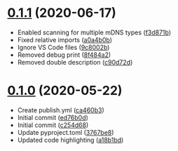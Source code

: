# [0.1.1](https://github.com/labthings/python-labthings-client/compare/v0.1.0...v0.1.1) (2020-06-17)


* Enabled scanning for multiple mDNS types ([f3d871b](https://github.com/labthings/python-labthings-client/commit/f3d871b))
* Fixed relative imports ([a0a4b0b](https://github.com/labthings/python-labthings-client/commit/a0a4b0b))
* Ignore VS Code files ([9c8002b](https://github.com/labthings/python-labthings-client/commit/9c8002b))
* Removed debug print ([8f484a2](https://github.com/labthings/python-labthings-client/commit/8f484a2))
* Removed double description ([c90d72d](https://github.com/labthings/python-labthings-client/commit/c90d72d))


# [0.1.0](https://github.com/labthings/python-labthings-client/compare/c254d68...v0.1.0) (2020-05-22)


* Create publish.yml ([ca460b3](https://github.com/labthings/python-labthings-client/commit/ca460b3))
* Initial commit ([ed76b0d](https://github.com/labthings/python-labthings-client/commit/ed76b0d))
* Initial commit ([c254d68](https://github.com/labthings/python-labthings-client/commit/c254d68))
* Update pyproject.toml ([3767be8](https://github.com/labthings/python-labthings-client/commit/3767be8))
* Updated code highlighting ([a18b1bd](https://github.com/labthings/python-labthings-client/commit/a18b1bd))


